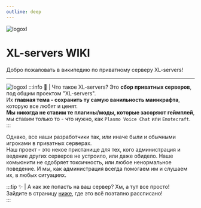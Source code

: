 ```yaml
---
outline: deep
---
```

![logoxl](/public/images/logo.png)
# XL-servers WIKI
Добро пожаловать в википедию по приватному серверу XL-servers!

---

![logoxl](/public/images/xlinformation.png)
:::info 📜 | Что такое XL-servers?
Это **сбор приватных серверов**, под общим проектом "XL-servers".
<br>Их **главная тема - сохранить ту самую ванильность маинкрафта**, которую все любят и ценят.</br>
**Мы никогда не ставим те плагины/моды, которые засоряют геймплей**, мы ставим только то - что нужно, как `Plasmo Voice Chat` или `Emotecraft`.
:::

Однако, все наши разработчики так, или иначе были и обычными игроками в приватных серверах.
<br>Наш проект - это некое пристанище для тех, кого администрация и ведение других серверов не устроило, или даже обидело. Наше комьюнити не одобряет токсичность, или любое ненормальное поведение. И мы, как администрация всегда помогаем им и слушаем их, в любых ситуациях.

:::tip ✨ | А как же попасть на ваш сервер?
Хм, а тут все просто!
<br>Зайдите в страницу [ниже](/play), где это всё поэтапно рассписано!</br>
:::